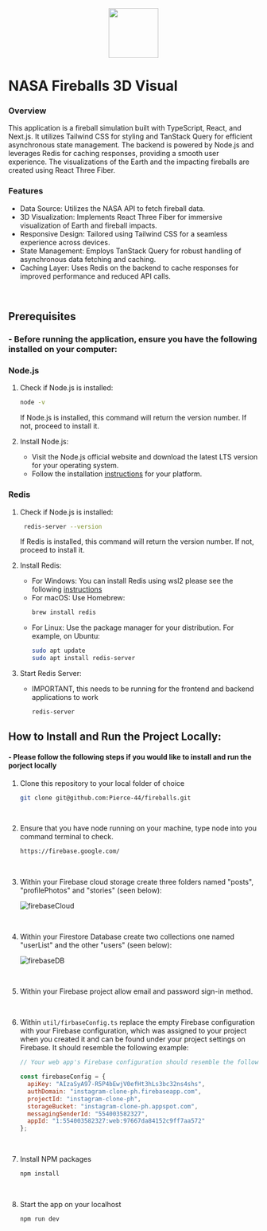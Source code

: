 <div align="center">
  <img src="https://github.com/user-attachments/assets/9b285f78-0b6e-4e1c-8695-6584574cf833" height="100px"/>
</div>

# NASA Fireballs 3D Visual

### Overview
This application is a fireball simulation built with TypeScript, React, and Next.js. It utilizes Tailwind CSS for styling and TanStack Query for efficient asynchronous state management. The backend is powered by Node.js and leverages Redis for caching responses, providing a smooth user experience. The visualizations of the Earth and the impacting fireballs are created using React Three Fiber.
<br/>

### Features
- Data Source: Utilizes the NASA API to fetch fireball data.
- 3D Visualization: Implements React Three Fiber for immersive visualization of Earth and fireball impacts.
- Responsive Design: Tailored using Tailwind CSS for a seamless experience across devices.
- State Management: Employs TanStack Query for robust handling of asynchronous data fetching and caching.
- Caching Layer: Uses Redis on the backend to cache responses for improved performance and reduced API calls.

<br/>

## Prerequisites
### - Before running the application, ensure you have the following installed on your computer:

### Node.js
1. Check if Node.js is installed:
   ```sh
   node -v
   ```
   If Node.js is installed, this command will return the version number. If not, proceed to install it.

2. Install Node.js:
   - Visit the Node.js official website and download the latest LTS version for your operating system.
   - Follow the installation [instructions](https://nodejs.org/en) for your platform.

### Redis
1. Check if Node.js is installed:
    ```sh
     redis-server --version
    ```
    If Redis is installed, this command will return the version number. If not, proceed to install it.

2. Install Redis:
   - For Windows: You can install Redis using wsl2 please see the following [instructions](https://redis.io/docs/latest/operate/oss_and_stack/install/install-redis/install-redis-on-windows)
   - For macOS: Use Homebrew:
     ```sh
     brew install redis
    - For Linux: Use the package manager for your distribution. For example, on Ubuntu:
      ```sh
      sudo apt update
      sudo apt install redis-server
      ```
3. Start Redis Server:
   - IMPORTANT, this needs to be running for the frontend and backend applications to work
     
     ```sh
     redis-server
     ```


## How to Install and Run the Project Locally:
#### - Please follow the following steps if you would like to install and run the porject locally

1. Clone this repository to your local folder of choice
   ```sh
   git clone git@github.com:Pierce-44/fireballs.git
   ```
   
<br/>

2. Ensure that you have node running on your machine, type node into you command terminal to check.
   ```sh
   https://firebase.google.com/
   ```
   
<br/>   

3. Within your Firebase cloud storage create three folders named "posts", "profilePhotos" and "stories" (seen below):

   ![firebaseCloud](https://user-images.githubusercontent.com/96740762/191279127-bace5d47-a316-4636-88bc-9bc25b114bd6.png)
   
<br/>

4. Within your Firestore Database create two collections one named "userList" and the other "users" (seen below):

   ![firebaseDB](https://user-images.githubusercontent.com/96740762/191280085-712860a4-b81b-4a63-b684-8b32beada745.png)

<br/>

5. Within your Firebase project allow email and password sign-in method.

<br/>

6. Within `util/firbaseConfig.ts` replace the empty Firebase configuration with your Firebase configuration, which was assigned to your project when you created it and    can be found under your project settings on Firebase. It should resemble the following example:
    ```js
    // Your web app's Firebase configuration should resemble the following EXAMPLE:
    
    const firebaseConfig = {
      apiKey: "AIzaSyA97-R5P4bEwjV0efHt3hLs3bc32ns4shs",
      authDomain: "instagram-clone-ph.firebaseapp.com",
      projectId: "instagram-clone-ph",
      storageBucket: "instagram-clone-ph.appspot.com",
      messagingSenderId: "554003582327",
      appId: "1:554003582327:web:97667da84152c9ff7aa572"
    };
    ```
    
    <br/>

7. Install NPM packages
   ```sh
   npm install
   ```
   
    <br/>

8. Start the app on your localhost
   ```js
   npm run dev
   ```



